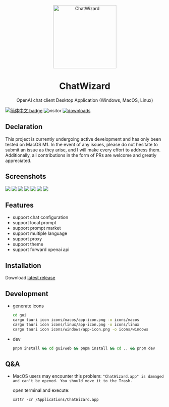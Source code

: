 <p align="center">
  <img width="200" src="./assets/logo.png" alt="ChatWizard">
  <h1 align="center">ChatWizard</h1>
  <p align="center">OpenAI chat client Desktop Application (Windows, MacOS, Linux)</p>
</p>

[![简体中文 badge](https://img.shields.io/badge/%E7%AE%80%E4%BD%93%E4%B8%AD%E6%96%87-Simplified%20Chinese-blue)](./README-ZH_CN.md)
![visitor](https://visitor-badge.glitch.me/badge?page_id=lisiur.ChatWizard)
[![downloads](https://img.shields.io/github/downloads/lisiur/ChatWizard/total.svg?style=flat-square)](https://github.com/lisiur/ChatWizard/releases)

## Declaration

This project is currently undergoing active development and has only been tested on MacOS M1. In the event of any issues, please do not hesitate to submit an issue as they arise, and I will make every effort to address them. Additionally, all contributions in the form of PRs are welcome and greatly appreciated.

## Screenshots

![](./assets/live.gif)
![](./assets/chat.jpeg)
![](./assets/chat-config.jpeg)
![](./assets/prompt.jpeg)
![](./assets/prompt-market.jpeg)
![](./assets/prompt-market2.jpeg)
![](./assets/settings.jpeg)

## Features

- support chat configuration
- support local prompt
- support prompt market
- support multiple language
- support proxy
- support theme
- support forward openai api

## Installation

Download [latest release](https://github.com/lisiur/ChatWizard/releases)

## Development

- generate icons

    ```bash
    cd gui
    cargo tauri icon icons/macos/app-icon.png -o icons/macos
    cargo tauri icon icons/linux/app-icon.png -o icons/linux
    cargo tauri icon icons/windows/app-icon.png -o icons/windows
    ```
- dev
    ```bash
    pnpm install && cd gui/web && pnpm install && cd .. && pnpm dev
    ```

## Q&A

-  MacOS users may encounter this problem: `"ChatWizard.app" is damaged and can't be opened. You should move it to the Trash.`

    open terminal and execute:

    ```shell
    xattr -cr /Applications/ChatWizard.app
    ```

